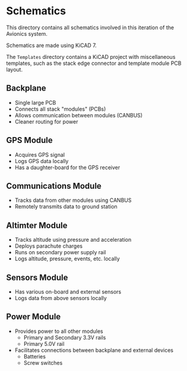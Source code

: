 # Schematics

This directory contains all schematics involved in this iteration of the Avionics system.

Schematics are made using KiCAD 7.

The `Templates` directory contains a KiCAD project with miscellaneous templates, such as the stack edge connector and template module PCB layout.

## Backplane
- Single large PCB
- Connects all stack "modules" (PCBs)
- Allows communication between modules (CANBUS)
- Cleaner routing for power

## GPS Module
- Acquires GPS signal
- Logs GPS data locally
- Has a daughter-board for the GPS receiver

## Communications Module
- Tracks data from other modules using CANBUS
- Remotely transmits data to ground station

## Altimter Module
- Tracks altitude using pressure and acceleration
- Deploys parachute charges
- Runs on secondary power supply rail
- Logs altitude, pressure, events, etc. locally

## Sensors Module
- Has various on-board and external sensors
- Logs data from above sensors locally

## Power Module
- Provides power to all other modules
	- Primary and Secondary 3.3V rails
	- Primary 5.0V rail
- Facilitates connections between backplane and external devices
	- Batteries
	- Screw switches